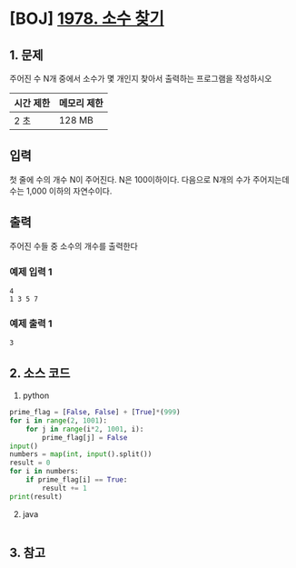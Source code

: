 # [BOJ] [1978. 소수 찾기](https://www.acmicpc.net/problem/1978)

## 1. 문제

주어진 수 N개 중에서 소수가 몇 개인지 찾아서 출력하는 프로그램을 작성하시오


| 시간 제한 | 메모리 제한 |
|:------|:-------| 
| 2 초   | 128 MB |


## 입력

첫 줄에 수의 개수 N이 주어진다. N은 100이하이다. 다음으로 N개의 수가 주어지는데 수는 1,000 이하의 자연수이다.


## 출력

주어진 수들 중 소수의 개수를 출력한다


### 예제 입력 1

```
4
1 3 5 7
```

### 예제 출력 1

```
3
```



## 2. 소스 코드

1. python

```python
prime_flag = [False, False] + [True]*(999)
for i in range(2, 1001):
    for j in range(i*2, 1001, i):
        prime_flag[j] = False
input()
numbers = map(int, input().split())
result = 0
for i in numbers:
    if prime_flag[i] == True:
        result += 1
print(result)
```

2. java

```java

```


## 3. 참고

```

```



